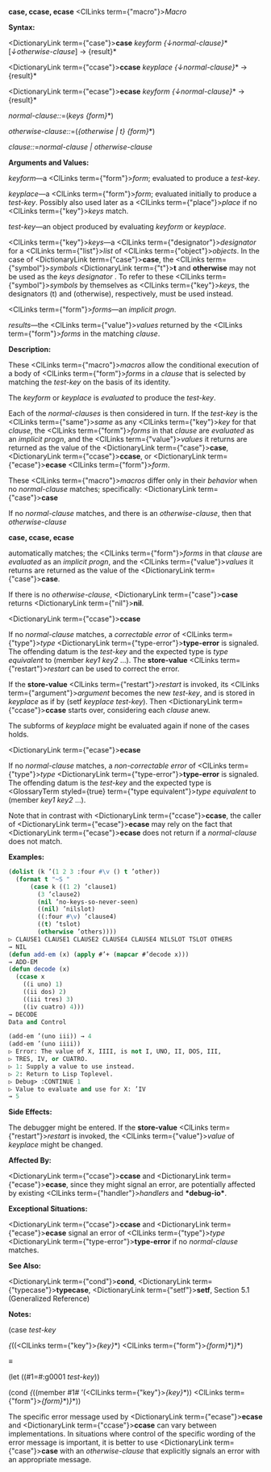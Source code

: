 **case, ccase, ecase** <ClLinks  term={"macro"}><i>Macro</i></ClLinks> 



**Syntax:** 



<DictionaryLink  term={"case"}><b>case</b></DictionaryLink> *keyform \{↓normal-clause\}*\* [*↓otherwise-clause*] → \{result\}\* 



<DictionaryLink  term={"ccase"}><b>ccase</b></DictionaryLink> *keyplace \{↓normal-clause\}*\* → \{result\}\* 



<DictionaryLink  term={"ecase"}><b>ecase</b></DictionaryLink> *keyform \{↓normal-clause\}*\* → \{result\}\* 



*normal-clause::*=(*keys \{form\}*\*) 



*otherwise-clause::*=(*\{otherwise | t\} \{form\}*\*) 



*clause::*=*normal-clause | otherwise-clause* 



**Arguments and Values:** 



*keyform*—a <ClLinks  term={"form"}><i>form</i></ClLinks>; evaluated to produce a *test-key*. 



*keyplace*—a <ClLinks  term={"form"}><i>form</i></ClLinks>; evaluated initially to produce a *test-key*. Possibly also used later as a <ClLinks  term={"place"}><i>place</i></ClLinks> if no <ClLinks  term={"key"}><i>keys</i></ClLinks> match. 



*test-key*—an object produced by evaluating *keyform* or *keyplace*. 



<ClLinks  term={"key"}><i>keys</i></ClLinks>—a <ClLinks  term={"designator"}><i>designator</i></ClLinks> for a <ClLinks  term={"list"}><i>list</i></ClLinks> of <ClLinks  term={"object"}><i>objects</i></ClLinks>. In the case of <DictionaryLink  term={"case"}><b>case</b></DictionaryLink>, the <ClLinks  term={"symbol"}><i>symbols</i></ClLinks> <DictionaryLink  term={"t"}><b>t</b></DictionaryLink> and **otherwise** may not be used as the *keys designator* . To refer to these <ClLinks  term={"symbol"}><i>symbols</i></ClLinks> by themselves as <ClLinks  term={"key"}><i>keys</i></ClLinks>, the designators (t) and (otherwise), respectively, must be used instead. 



<ClLinks  term={"form"}><i>forms</i></ClLinks>—an *implicit progn*. 



*results*—the <ClLinks  term={"value"}><i>values</i></ClLinks> returned by the <ClLinks  term={"form"}><i>forms</i></ClLinks> in the matching *clause*. 



**Description:** 



These <ClLinks  term={"macro"}><i>macros</i></ClLinks> allow the conditional execution of a body of <ClLinks  term={"form"}><i>forms</i></ClLinks> in a *clause* that is selected by matching the *test-key* on the basis of its identity. 



The *keyform* or *keyplace* is *evaluated* to produce the *test-key*. 



Each of the *normal-clauses* is then considered in turn. If the *test-key* is the <ClLinks  term={"same"}><i>same</i></ClLinks> as any <ClLinks  term={"key"}><i>key</i></ClLinks> for that *clause*, the <ClLinks  term={"form"}><i>forms</i></ClLinks> in that *clause* are *evaluated* as an *implicit progn*, and the <ClLinks  term={"value"}><i>values</i></ClLinks> it returns are returned as the value of the <DictionaryLink  term={"case"}><b>case</b></DictionaryLink>, <DictionaryLink  term={"ccase"}><b>ccase</b></DictionaryLink>, or <DictionaryLink  term={"ecase"}><b>ecase</b></DictionaryLink> <ClLinks  term={"form"}><i>form</i></ClLinks>. 



These <ClLinks  term={"macro"}><i>macros</i></ClLinks> differ only in their *behavior* when no *normal-clause* matches; specifically: <DictionaryLink  term={"case"}><b>case</b></DictionaryLink> 



If no *normal-clause* matches, and there is an *otherwise-clause*, then that *otherwise-clause* 











**case, ccase, ecase** 



automatically matches; the <ClLinks  term={"form"}><i>forms</i></ClLinks> in that *clause* are *evaluated* as an *implicit progn*, and the <ClLinks  term={"value"}><i>values</i></ClLinks> it returns are returned as the value of the <DictionaryLink  term={"case"}><b>case</b></DictionaryLink>. 



If there is no *otherwise-clause*, <DictionaryLink  term={"case"}><b>case</b></DictionaryLink> returns <DictionaryLink  term={"nil"}><b>nil</b></DictionaryLink>. 



<DictionaryLink  term={"ccase"}><b>ccase</b></DictionaryLink> 



If no *normal-clause* matches, a *correctable error* of <ClLinks  term={"type"}><i>type</i></ClLinks> <DictionaryLink  term={"type-error"}><b>type-error</b></DictionaryLink> is signaled. The offending datum is the *test-key* and the expected type is *type equivalent* to (member *key1 key2* ...). The **store-value** <ClLinks  term={"restart"}><i>restart</i></ClLinks> can be used to correct the error. 



If the **store-value** <ClLinks  term={"restart"}><i>restart</i></ClLinks> is invoked, its <ClLinks  term={"argument"}><i>argument</i></ClLinks> becomes the new *test-key*, and is stored in *keyplace* as if by (setf *keyplace test-key*). Then <DictionaryLink  term={"ccase"}><b>ccase</b></DictionaryLink> starts over, considering each *clause* anew. 



The subforms of *keyplace* might be evaluated again if none of the cases holds. 



<DictionaryLink  term={"ecase"}><b>ecase</b></DictionaryLink> 



If no *normal-clause* matches, a *non-correctable error* of <ClLinks  term={"type"}><i>type</i></ClLinks> <DictionaryLink  term={"type-error"}><b>type-error</b></DictionaryLink> is signaled. The offending datum is the *test-key* and the expected type is <GlossaryTerm styled={true} term={"type equivalent"}><i>type equivalent</i></GlossaryTerm> to (member *key1 key2* ...). 



Note that in contrast with <DictionaryLink  term={"ccase"}><b>ccase</b></DictionaryLink>, the caller of <DictionaryLink  term={"ecase"}><b>ecase</b></DictionaryLink> may rely on the fact that <DictionaryLink  term={"ecase"}><b>ecase</b></DictionaryLink> does not return if a *normal-clause* does not match. 



**Examples:**
```lisp
(dolist (k ’(1 2 3 :four #\v () t ’other)) 
  (format t "~S " 
	  (case k ((1 2) ’clause1) 
		(3 ’clause2) 
		(nil ’no-keys-so-never-seen) 
		((nil) ’nilslot) 
		((:four #\v) ’clause4) 
		((t) ’tslot) 
		(otherwise ’others)))) 
▷ CLAUSE1 CLAUSE1 CLAUSE2 CLAUSE4 CLAUSE4 NILSLOT TSLOT OTHERS 
→ NIL 
(defun add-em (x) (apply #’+ (mapcar #’decode x))) 
→ ADD-EM 
(defun decode (x) 
  (ccase x 
    ((i uno) 1) 
    ((ii dos) 2) 
    ((iii tres) 3) 
    ((iv cuatro) 4))) 
→ DECODE 
Data and Control 

(add-em ’(uno iii)) → 4 
(add-em ’(uno iiii)) 
▷ Error: The value of X, IIII, is not I, UNO, II, DOS, III, 
▷ TRES, IV, or CUATRO. 
▷ 1: Supply a value to use instead. 
▷ 2: Return to Lisp Toplevel. 
▷ Debug> :CONTINUE 1 
▷ Value to evaluate and use for X: ’IV 
→ 5 
```
**Side Effects:** 



The debugger might be entered. If the **store-value** <ClLinks  term={"restart"}><i>restart</i></ClLinks> is invoked, the <ClLinks  term={"value"}><i>value</i></ClLinks> of *keyplace* might be changed. 



**Affected By:** 



<DictionaryLink  term={"ccase"}><b>ccase</b></DictionaryLink> and <DictionaryLink  term={"ecase"}><b>ecase</b></DictionaryLink>, since they might signal an error, are potentially affected by existing <ClLinks  term={"handler"}><i>handlers</i></ClLinks> and **\*debug-io\***. 



**Exceptional Situations:** 



<DictionaryLink  term={"ccase"}><b>ccase</b></DictionaryLink> and <DictionaryLink  term={"ecase"}><b>ecase</b></DictionaryLink> signal an error of <ClLinks  term={"type"}><i>type</i></ClLinks> <DictionaryLink  term={"type-error"}><b>type-error</b></DictionaryLink> if no *normal-clause* matches. 



**See Also:** 



<DictionaryLink  term={"cond"}><b>cond</b></DictionaryLink>, <DictionaryLink  term={"typecase"}><b>typecase</b></DictionaryLink>, <DictionaryLink  term={"setf"}><b>setf</b></DictionaryLink>, Section 5.1 (Generalized Reference) 



**Notes:** 



(case *test-key* 



*\{*((<ClLinks  term={"key"}><i>\{key\}</i></ClLinks>\*) <ClLinks  term={"form"}><i>\{form\}</i></ClLinks>\*)*\}*\*) 



*≡* 



(let ((#1=#:g0001 *test-key*)) 



(cond *\{*((member #1# ’(<ClLinks  term={"key"}><i>\{key\}</i></ClLinks>\*)) <ClLinks  term={"form"}><i>\{form\}</i></ClLinks>\*)*\}*\*)) 



The specific error message used by <DictionaryLink  term={"ecase"}><b>ecase</b></DictionaryLink> and <DictionaryLink  term={"ccase"}><b>ccase</b></DictionaryLink> can vary between implementations. In situations where control of the specific wording of the error message is important, it is better to use <DictionaryLink  term={"case"}><b>case</b></DictionaryLink> with an *otherwise-clause* that explicitly signals an error with an appropriate message. 



